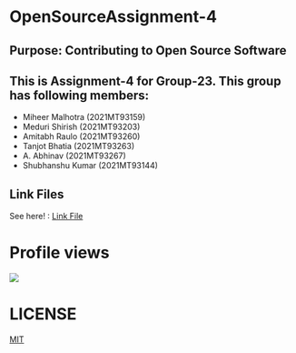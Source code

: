 # OpenSourceAssignment-4
## Purpose: Contributing to Open Source Software

## This is **Assignment-4** for Group-23. This group has following members:

 - Miheer Malhotra	(2021MT93159)
 - Meduri Shirish	(2021MT93203)
 - Amitabh Raulo	(2021MT93260)
 - Tanjot Bhatia	(2021MT93263)
 - A. Abhinav	(2021MT93267)
 - Shubhanshu Kumar (2021MT93144)

## Link Files
See here! : [Link File](https://github.com/miheerbits/openSourceAssignment/blob/main/link.html)

# Profile views
![](https://komarev.com/ghpvc/?username=your-github-username&color=blue&style=plastic)

# LICENSE

[MIT](LICENSE)